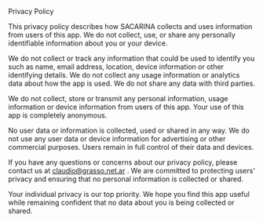 Privacy Policy 

This privacy policy describes how SACARINA collects and uses information from users of this app. We do not collect, use, or share any personally identifiable information about you or your device. 

We do not collect or track any information that could be used to identify you such as name, email address, location, device information or other identifying details. We do not collect any usage information or analytics data about how the app is used. We do not share any data with third parties. 

We do not collect, store or transmit any personal information, usage information or device information from users of this app. Your use of this app is completely anonymous. 

No user data or information is collected, used or shared in any way. We do not use any user data or device information for advertising or other commercial purposes. Users remain in full control of their data and devices. 

If you have any questions or concerns about our privacy policy, please contact us at claudio@grasso.net.ar . We are committed to protecting users' privacy and ensuring that no personal information is collected or shared.

Your individual privacy is our top priority. We hope you find this app useful while remaining confident that no data about you is being collected or shared.
